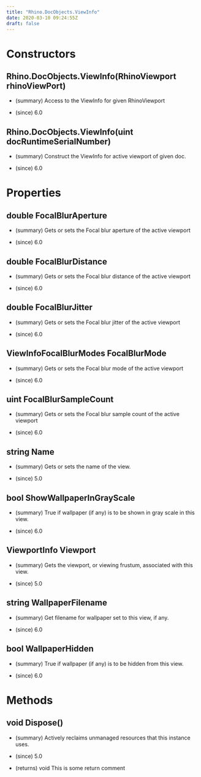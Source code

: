 ```yaml
---
title: "Rhino.DocObjects.ViewInfo"
date: 2020-03-10 09:24:55Z
draft: false
---
```


# Constructors
## Rhino.DocObjects.ViewInfo(RhinoViewport rhinoViewPort)
- (summary) 
     Access to the ViewInfo for given RhinoViewport
     
- (since) 6.0
## Rhino.DocObjects.ViewInfo(uint docRuntimeSerialNumber)
- (summary) 
     Construct the ViewInfo for active viewport of given doc.
     
- (since) 6.0
# Properties
## double FocalBlurAperture
- (summary) 
     Gets or sets the Focal blur aperture of the active viewport
     
- (since) 6.0
## double FocalBlurDistance
- (summary) 
     Gets or sets the Focal blur distance of the active viewport
     
- (since) 6.0
## double FocalBlurJitter
- (summary) 
     Gets or sets the Focal blur jitter of the active viewport
     
- (since) 6.0
## ViewInfoFocalBlurModes FocalBlurMode
- (summary) 
     Gets or sets the Focal blur mode of the active viewport
     
- (since) 6.0
## uint FocalBlurSampleCount
- (summary) 
     Gets or sets the Focal blur sample count of the active viewport
     
- (since) 6.0
## string Name
- (summary) 
     Gets or sets the name of the view.
     
- (since) 5.0
## bool ShowWallpaperInGrayScale
- (summary) 
     True if wallpaper (if any) is to be shown in gray scale in this view.
     
- (since) 6.0
## ViewportInfo Viewport
- (summary) 
     Gets the viewport, or viewing frustum, associated with this view.
     
- (since) 5.0
## string WallpaperFilename
- (summary) 
     Get filename for wallpaper set to this view, if any.
     
- (since) 6.0
## bool WallpaperHidden
- (summary) 
     True if wallpaper (if any) is to be hidden from this view.
     
- (since) 6.0
# Methods
## void Dispose()
- (summary) 
     Actively reclaims unmanaged resources that this instance uses.
     
- (since) 5.0
- (returns) void This is some return comment
